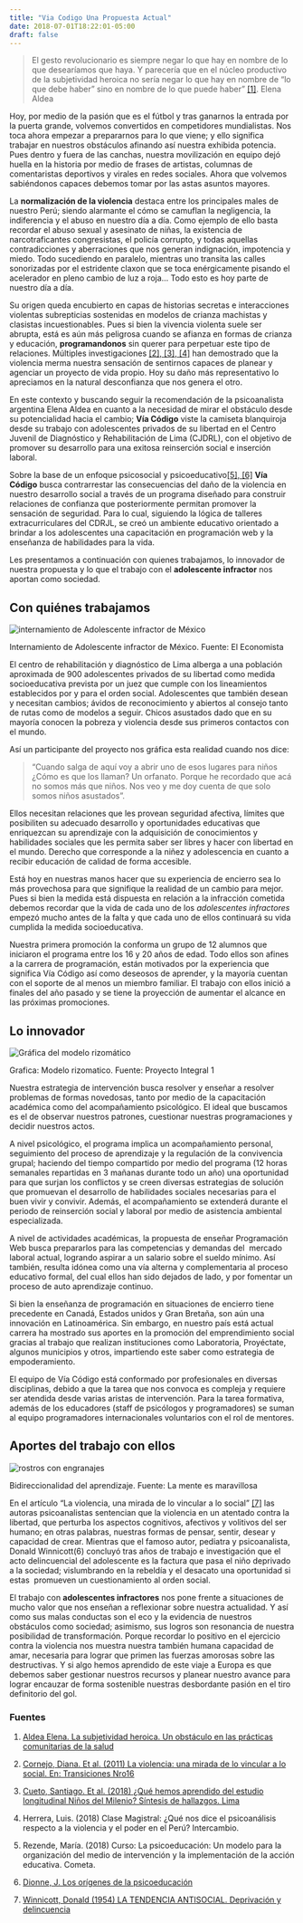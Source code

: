```yaml
---
title: "Via Codigo Una Propuesta Actual"
date: 2018-07-01T18:22:01-05:00
draft: false
---
```


> El gesto revolucionario es siempre negar lo que hay en nombre de lo que desearíamos que haya. Y parecería que en el núcleo productivo de la subjetividad heroica no sería negar lo que hay en nombre de “lo que debe haber” sino en nombre de lo que puede haber” [\[1\]][1].
> Elena Aldea

Hoy, por medio de la pasión que es el fútbol y tras ganarnos la entrada por la puerta grande, volvemos convertidos en competidores mundialistas. Nos toca ahora empezar a prepararnos para lo que viene; y ello significa trabajar en nuestros obstáculos afinando así nuestra exhibida potencia. Pues dentro y fuera de las canchas, nuestra movilización en equipo dejó huella en la historia por medio de frases de artistas, columnas de comentaristas deportivos y virales en redes sociales. Ahora que volvemos sabiéndonos capaces debemos tomar por las astas asuntos mayores.

La **normalización de la violencia** destaca entre los principales males de nuestro Perú; siendo alarmante el cómo se camuflan la negligencia, la indiferencia y el abuso en nuestro día a día. Como ejemplo de ello basta recordar el abuso sexual y asesinato de niñas, la existencia de narcotraficantes congresistas, el policía corrupto, y todas aquellas contradicciones y aberraciones que nos generan indignación, impotencia y miedo. Todo sucediendo en paralelo, mientras uno transita las calles sonorizadas por el estridente claxon que se toca enérgicamente pisando el acelerador en pleno cambio de luz a roja... Todo esto es hoy parte de nuestro día a día.

Su origen queda encubierto en capas de historias secretas e interacciones violentas subrepticias sostenidas en modelos de crianza machistas y clasistas incuestionables. Pues si bien la vivencia violenta suele ser abrupta, está es aún más peligrosa cuando se afianza en formas de crianza y educación, **programandonos** sin querer para perpetuar este tipo de relaciones. Múltiples investigaciones [\[2\], \[3\], \[4\]][2] han demostrado que la violencia merma nuestra sensación de sentirnos capaces de planear y agenciar un proyecto de vida propio. Hoy su daño más representativo lo apreciamos en la natural desconfianza que nos genera el otro.

En este contexto y buscando seguir la recomendación de la psicoanalista argentina Elena Aldea en cuanto a la necesidad de mirar el obstáculo desde su potencialidad hacia el cambio; **Vía Código** viste la camiseta blanquiroja desde su trabajo con adolescentes privados de su libertad en el Centro Juvenil de Diagnóstico y Rehabilitación de Lima (CJDRL), con el objetivo de promover su desarrollo para una exitosa reinserción social e inserción laboral.

Sobre la base de un enfoque psicosocial y psicoeducativo[\[5\], \[6\]][3] **Vía Código** busca contrarrestar las consecuencias del daño de la violencia en nuestro desarrollo social a través de un programa diseñado para construir relaciones de confianza que posteriormente permitan promover la sensación de seguridad. Para lo cual, siguiendo la lógica de talleres extracurriculares del CDRJL, se creó un ambiente educativo orientado a brindar a los adolescentes una capacitación en programación web y la enseñanza de habilidades para la vida.

Les presentamos a continuación con quienes trabajamos, lo innovador de nuestra propuesta y lo que el trabajo con el **adolescente infractor** nos aportan como sociedad.

## Con quiénes trabajamos

![internamiento de Adolescente infractor de México](https://www.eleconomista.com.mx/__export/1516131954033/sites/eleconomista/img/2018/01/16/tutelar_para_menores_acapul.jpg_1348255499.jpg)

<p class="figcaption">Internamiento de Adolescente infractor de México. Fuente: El Economista</p>

El centro de rehabilitación y diagnóstico de Lima alberga a una población aproximada de 900 adolescentes privados de su libertad como medida socioeducativa prevista por un juez que cumple con los lineamientos establecidos por y para el orden social. Adolescentes que también desean y necesitan cambios; ávidos de reconocimiento y abiertos al consejo tanto de rutas como de modelos a seguir. Chicos asustados dado que en su mayoría conocen la pobreza y violencia desde sus primeros contactos con el mundo.

Así un participante del proyecto nos gráfica esta realidad cuando nos dice:

> “Cuando salga de aquí voy a abrir uno de esos lugares para niños ¿Cómo es que los llaman? Un orfanato. Porque he recordado que acá no somos más que niños. Nos veo y me doy cuenta de que solo somos niños asustados”.

Ellos necesitan relaciones que les provean seguridad afectiva, límites que posibiliten su adecuado desarrollo y oportunidades educativas que enriquezcan su aprendizaje con la adquisición de conocimientos y habilidades sociales que les permita saber ser libres y hacer con libertad en el mundo. Derecho que corresponde a la niñez y adolescencia en cuanto a recibir educación de calidad de forma accesible.

Está hoy en nuestras manos hacer que su experiencia de encierro sea lo más provechosa para que signifique la realidad de un cambio para mejor. Pues si bien la medida está dispuesta en relación a la infracción cometida debemos recordar que la vida de cada uno de los _adolescentes infractores_ empezó mucho antes de la falta y que cada uno de ellos continuará su vida cumplida la medida socioeducativa.

Nuestra primera promoción la conforma un grupo de 12 alumnos que iniciaron el programa entre los 16 y 20 años de edad. Todo ellos son afines a la carrera de programación, están motivados por la experiencia que significa Vía Código así como deseosos de aprender, y la mayoría cuentan con el soporte de al menos un miembro familiar. El trabajo con ellos inició a finales del año pasado y se tiene la proyección de aumentar el alcance en las próximas promociones.

## Lo innovador

![Gráfica del modelo rizomático](https://proyectointegral1.files.wordpress.com/2012/08/a-04.jpg?w=580&h=446)

<p class="figcaption">Grafica: Modelo rizomatico. Fuente: Proyecto Integral 1</p>

Nuestra estrategia de intervención busca resolver y enseñar a resolver problemas de formas novedosas, tanto por medio de la capacitación académica como del acompañamiento psicológico. El ideal que buscamos es el de observar nuestros patrones, cuestionar nuestras programaciones y decidir nuestros actos.

A nivel psicológico, el programa implica un acompañamiento personal, seguimiento del proceso de aprendizaje y la regulación de la convivencia grupal; haciendo del tiempo compartido por medio del programa (12 horas semanales repartidas en 3 mañanas durante todo un año) una oportunidad para que surjan los conflictos y se creen diversas estrategias de solución que promuevan el desarrollo de habilidades sociales necesarias para el buen vivir y convivir. Además, el acompañamiento se extenderá durante el periodo de reinserción social y laboral por medio de asistencia ambiental especializada.

A nivel de actividades académicas, la propuesta de enseñar Programación Web busca prepararlos para las competencias y demandas del  mercado laboral actual, logrando aspirar a un salario sobre el sueldo mínimo. Así también, resulta idónea como una vía alterna y complementaria al proceso educativo formal, del cual ellos han sido dejados de lado, y por fomentar un proceso de auto aprendizaje continuo.

Si bien la enseñanza de programación en situaciones de encierro tiene precedente en Canadá, Estados unidos y Gran Bretaña, son aún una innovación en Latinoamérica. Sin embargo, en nuestro país está actual carrera ha mostrado sus aportes en la promoción del emprendimiento social gracias al trabajo que realizan instituciones como Laboratoria, Proyéctate, algunos municipios y otros, impartiendo este saber como estrategia de empoderamiento.

El equipo de Vía Código está conformado por profesionales en diversas disciplinas, debido a que la tarea que nos convoca es compleja y requiere ser atendida desde varias aristas de intervención. Para la tarea formativa, además de los educadores (staff de psicólogos y programadores) se suman al equipo programadores internacionales voluntarios con el rol de mentores.

## Aportes del trabajo con ellos

![rostros con engranajes](https://lamenteesmaravillosa.com/wp-content/uploads/2017/07/rostros-con-engranajes.jpg)

<p class="figcaption">Bidireccionalidad del aprendizaje. Fuente: La mente es maravillosa</p>

En el artículo “La violencia, una mirada de lo vincular a lo social” [\[7\]][7] las autoras psicoanalistas sentencian que la violencia en un atentado contra la libertad, que perturba los aspectos cognitivos, afectivos y volitivos del ser humano; en otras palabras, nuestras formas de pensar, sentir, desear y capacidad de crear. Mientras que el famoso autor, pediatra y psicoanalista, Donald Winnicott(6) concluyó tras años de trabajo e investigación que el acto delincuencial del adolescente es la factura que pasa el niño deprivado a la sociedad; vislumbrando en la rebeldía y el desacato una oportunidad si estas  promueven un cuestionamiento al orden social.

El trabajo con **adolescentes infractores** nos pone frente a situaciones de mucho valor que nos enseñan a reflexionar sobre nuestra actualidad. Y así como sus malas conductas son el eco y la evidencia de nuestros obstáculos como sociedad; asimismo, sus logros son resonancia de nuestra posibilidad de transformación. Porque recordar lo positivo en el ejercicio contra la violencia nos muestra nuestra también humana capacidad de amar, necesaria para lograr que primen las fuerzas amorosas sobre las destructivas. Y si algo hemos aprendido de este viaje a Europa es que debemos saber gestionar nuestros recursos y planear nuestro avance para lograr encauzar de forma sostenible nuestras desbordante pasión en el tiro definitorio del gol.

### Fuentes

1.  [Aldea Elena. La subjetividad heroica. Un obstáculo en las prácticas comunitarias de la salud](https://lacasona.org.ar/media/uploads/la_subjetividad_heroica_escrito_por_elena_de_la_aldea.pdf)

2.  [Cornejo, Diana. Et al. (2011) La violencia: una mirada de lo vincular a lo social. En: Transiciones Nro16](https://www.apppna.pe/revista/transiciones-16/)
3.  [Cueto, Santiago. Et al. (2018) ¿Qué hemos aprendido del estudio longitudinal Niños del Milenio? Síntesis de hallazgos. Lima](http://www.ninosdelmilenio.org/wp-content/uploads/2018/06/Estudio-longitudinal-para-web2.pdf)
4.  Herrera, Luis. (2018) Clase Magistral: ¿Qué nos dice el psicoanálisis respecto a la violencia y el poder en el Perú? Intercambio.

5.  Rezende, María. (2018) Curso: La psicoeducación: Un modelo para la organización del medio de intervención y la implementación de la acción educativa. Cometa.
6.  [Dionne, J. Los orígenes de la psicoeducación](https://books.google.com.pe/books?hl=es&lr=lang_es&id=_W6cBc5awYsC&oi=fnd&pg=PA25&dq=gilles+gendreau&ots=FWBE_AVUKd&sig=ZEl4S5Khf-EdAinEPZ-5xts_niU&redir_esc=y#v=onepage&q=gilles%20gendreau&f=false)
7.  [Winnicott, Donald (1954) LA TENDENCIA ANTISOCIAL. Deprivación y delincuencia](https://adolescenciaantisocial.blogspot.com/2013/06/la-tendencia-antisocial-winnicott.html)

[1]: #fuentes
[2]: #fuentes
[3]: #fuentes
[4]: #fuentes
[5]: #fuentes
[6]: #fuentes
[7]: #fuentes
